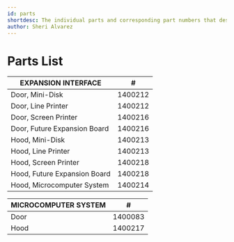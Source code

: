 ```yaml
---
id: parts
shortdesc: The individual parts and corresponding part numbers that describe the full set of peripheral devices available for the <span data-keyref="computer_model" /> computer. Useful if you ever need to order a new or replacement part from Tandy.
author: Sheri Alvarez
---
```


# Parts List

| EXPANSION INTERFACE  | # |
|---------|----------------|
| Door, Mini-Disk | 1400212      |
| Door, Line Printer | 1400212 |
| Door, Screen Printer  | 1400216      |
| Door, Future Expansion Board  | 1400216 |
| Hood, Mini-Disk  | 1400213      |
| Hood, Line Printer  | 1400213  |
| Hood, Screen Printer  | 1400218      |
| Hood, Future Expansion Board  | 1400218  |
| Hood, <span data-keyref="computer_model" /> Microcomputer System  | 1400214  |


| <span data-keyref="computer_model" /> MICROCOMPUTER SYSTEM  | # |
|---------|----------------|
| Door | 1400083      |
| Hood | 1400217 |